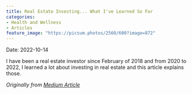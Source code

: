 ```yaml
---
title: Real Estate Investing... What I've Learned So Far
categories:
- Health and Wellness
- Articles
feature_image: "https://picsum.photos/2560/600?image=872"
---
```


Date: 2022-10-14

I have been a real estate investor since February of 2018 and from 2020 to 2022, I learned a lot about investing in real estate and this article explains those.

_Originally from [Medium Article](https://medium.com/@adventure-with-rachael/real-estate-investing-what-ive-learned-so-far-4a8d64de1a3c)_
